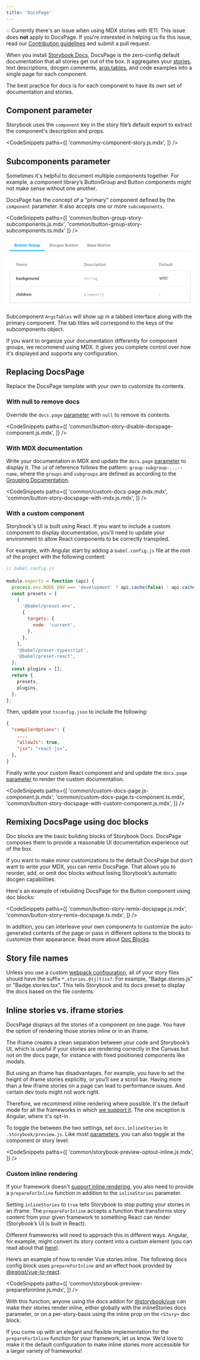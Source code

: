 ```yaml
---
title: 'DocsPage'
---
```


<div class="aside">

💡 Currently there's an issue when using MDX stories with IE11. This issue does <strong>not</strong> apply to DocsPage. If you're interested in helping us fix this issue, read our <a href="https://github.com/storybookjs/storybook/blob/next/CONTRIBUTING.md">Contribution guidelines</a> and submit a pull request.

</div>

When you install [Storybook Docs](https://storybook.js.org/addons/@storybook/addon-docs), DocsPage is the zero-config default documentation that all stories get out of the box. It aggregates your [stories](../get-started/whats-a-story.md), text descriptions, docgen comments, [args tables](./doc-blocks.md#argstable), and code examples into a single page for each component.

The best practice for docs is for each component to have its own set of documentation and stories.

## Component parameter

Storybook uses the `component` key in the story file’s default export to extract the component's description and props.

<!-- prettier-ignore-start -->

<CodeSnippets
  paths={[
    'common/my-component-story.js.mdx',
  ]}
/>

<!-- prettier-ignore-end -->

## Subcomponents parameter

Sometimes it's helpful to document multiple components together. For example, a component library’s ButtonGroup and Button components might not make sense without one another.

DocsPage has the concept of a "primary" component defined by the `component` parameter. It also accepts one or more `subcomponents`.

<!-- prettier-ignore-start -->

<CodeSnippets
  paths={[
    'common/button-group-story-subcomponents.js.mdx',
    'common/button-group-story-subcomponents.ts.mdx'
  ]}
/>

<!-- prettier-ignore-end -->

![Subcomponents in Docs Page](./docspage-subcomponents.png)

Subcomponent `ArgsTables` will show up in a tabbed interface along with the primary component. The tab titles will correspond to the keys of the subcomponents object.

If you want to organize your documentation differently for component groups, we recommend using MDX. It gives you complete control over how it's displayed and supports any configuration.

## Replacing DocsPage

Replace the DocsPage template with your own to customize its contents.

### With null to remove docs

Override the `docs.page` [parameter](../writing-stories/parameters.md) with `null` to remove its contents.

<!-- prettier-ignore-start -->

<CodeSnippets
  paths={[
    'common/button-story-disable-docspage-component.js.mdx',
  ]}
/>

<!-- prettier-ignore-end -->

### With MDX documentation

Write your documentation in MDX and update the `docs.page` [parameter](../writing-stories/parameters.md) to display it. The `id` of reference follows the pattern: `group-subgroup-...--name`, where the `groups` and `subgroups` are defined as according to the [Grouping Documentation](https://storybook.js.org/docs/react/writing-stories/naming-components-and-hierarchy#grouping).

<!-- prettier-ignore-start -->

<CodeSnippets
  paths={[
    'common/custom-docs-page.mdx.mdx',
    'common/button-story-docspage-with-mdx.js.mdx',
  ]}
/>

<!-- prettier-ignore-end -->

### With a custom component

Storybook's UI is built using React. If you want to include a custom component to display documentation, you'll need to update your environment to allow React components to be correctly transpiled.

For example, with Angular start by adding a `babel.config.js` file at the root of the project with the following content:

```js
// babel.config.js

module.exports = function (api) {
  process.env.NODE_ENV === 'development' ? api.cache(false) : api.cache(true);
  const presets = [
    [
      '@babel/preset-env',
      {
        targets: {
          node: 'current',
        },
      },
    ],
    '@babel/preset-typescript',
    '@babel/preset-react',
  ];
  const plugins = [];
  return {
    presets,
    plugins,
  };
};
```

Then, update your `tsconfig.json` to include the following:

```json
{
  "compilerOptions": {
    ....
    "allowJs": true,
    "jsx": "react-jsx",
  },
}
```

Finally write your custom React component and and update the `docs.page` [parameter](../writing-stories/parameters.md) to render the custom documentation.

<!-- prettier-ignore-start -->

<CodeSnippets
  paths={[
    'common/custom-docs-page.js-component.js.mdx',
    'common/custom-docs-page.ts-component.ts.mdx',
    'common/button-story-docspage-with-custom-component.js.mdx',
  ]}
/>

<!-- prettier-ignore-end -->

## Remixing DocsPage using doc blocks

Doc blocks are the basic building blocks of Storybook Docs. DocsPage composes them to provide a reasonable UI documentation experience out of the box.

If you want to make minor customizations to the default DocsPage but don’t want to write your MDX, you can remix DocsPage. That allows you to reorder, add, or omit doc blocks without losing Storybook’s automatic docgen capabilities.

Here's an example of rebuilding DocsPage for the Button component using doc blocks:

<!-- prettier-ignore-start -->

<CodeSnippets
  paths={[
    'common/button-story-remix-docspage.js.mdx',
    'common/button-story-remix-docspage.ts.mdx',
  ]}
/>

<!-- prettier-ignore-end -->

In addition, you can interleave your own components to customize the auto-generated contents of the page or pass in different options to the blocks to customize their appearance. Read more about [Doc Blocks](./doc-blocks.md).

## Story file names

Unless you use a custom [webpack configuration](../configure/webpack.md#extending-storybooks-webpack-config), all of your story files should have the suffix `*.stories.@(j|t)sx?`. For example, "Badge.stories.js" or "Badge.stories.tsx". This tells Storybook and its docs preset to display the docs based on the file contents.

## Inline stories vs. iframe stories

DocsPage displays all the stories of a component on one page. You have the option of rendering those stories inline or in an iframe.

The iframe creates a clean separation between your code and Storybook’s UI, which is useful if your stories are rendering correctly in the Canvas but not on the docs page, for instance with fixed positioned components like modals.

But using an iframe has disadvantages. For example, you have to set the height of iframe stories explicitly, or you’ll see a scroll bar. Having more than a few iframe stories on a page can lead to performance issues. And certain dev tools might not work right.

Therefore, we recommend inline rendering where possible. It's the default mode for all the frameworks in which [we support it](../api/frameworks-feature-support.md). The one exception is Angular, where it's opt-in.

To toggle the between the two settings, set `docs.inlineStories` in `.storybook/preview.js`. Like most [parameters](../writing-stories/parameters.md), you can also toggle at the component or story level:

<!-- prettier-ignore-start -->

<CodeSnippets
  paths={[
    'common/storybook-preview-optout-inline.js.mdx',
  ]}
/>

<!-- prettier-ignore-end -->

### Custom inline rendering

If your framework doesn't [support inline rendering](../api/frameworks-feature-support.md), you also need to provide a `prepareForInline` function in addition to the `inlineStories` parameter.

Setting `inlineStories` to `true` tells Storybook to stop putting your stories in an iframe. The `prepareForInline` accepts a function that transforms story content from your given framework to something React can render (Storybook’s UI is built in React).

Different frameworks will need to approach this in different ways. Angular, for example, might convert its story content into a custom element (you can read about that [here](https://angular.io/guide/elements)).

Here’s an example of how to render Vue stories inline. The following docs config block uses `prepareForInline` and an effect hook provided by [@egoist/vue-to-react](https://github.com/egoist/vue-to-react).

<!-- prettier-ignore-start -->

<CodeSnippets
  paths={[
    'common/storybook-preview-prepareforinline.js.mdx',
  ]}
/>

<!-- prettier-ignore-end -->

With this function, anyone using the docs addon for [@storybook/vue](https://github.com/storybookjs/storybook/tree/master/app/vue) can make their stories render inline, either globally with the inlineStories docs parameter, or on a per-story-basis using the inline prop on the `<Story>` doc block.

If you come up with an elegant and flexible implementation for the `prepareForInline` function for your framework, let us know. We'd love to make it the default configuration to make inline stories more accessible for a larger variety of frameworks!